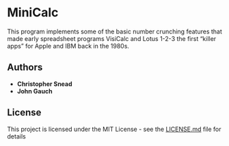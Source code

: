 # MiniCalc

This program implements some of the basic number crunching features that made early spreadsheet programs VisiCalc and Lotus 1-2-3 the first “killer apps” for Apple and IBM back in the 1980s.

## Authors

* **Christopher Snead**
* **John Gauch**

## License

This project is licensed under the MIT License - see the [LICENSE.md](LICENSE.md) file for details
